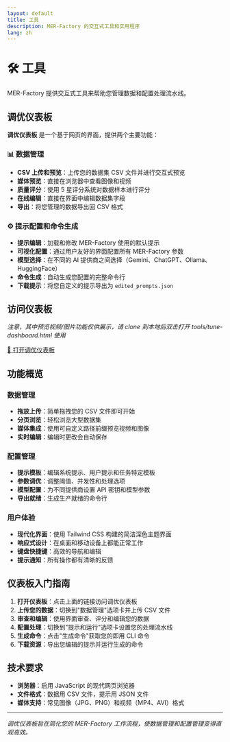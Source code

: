 ```yaml
---
layout: default
title: 工具
description: MER-Factory 的交互式工具和实用程序
lang: zh
---
```


# 🛠️ 工具

MER-Factory 提供交互式工具来帮助您管理数据和配置处理流水线。

## 调优仪表板

**调优仪表板** 是一个基于网页的界面，提供两个主要功能：

### 📊 数据管理
- **CSV 上传和预览**：上传您的数据集 CSV 文件并进行交互式预览
- **媒体预览**：直接在浏览器中查看图像和视频
- **质量评分**：使用 5 星评分系统对数据样本进行评分
- **在线编辑**：直接在界面中编辑数据集字段
- **导出**：将您管理的数据导出回 CSV 格式

### ⚙️ 提示配置和命令生成
- **提示编辑**：加载和修改 MER-Factory 使用的默认提示
- **可视化配置**：通过用户友好的界面配置所有 MER-Factory 参数
- **模型选择**：在不同的 AI 提供商之间选择（Gemini、ChatGPT、Ollama、HuggingFace）
- **命令生成**：自动生成您配置的完整命令行
- **下载提示**：将您自定义的提示导出为 `edited_prompts.json`

## 访问仪表板

*注意，其中预览视频/图片功能仅供展示，请 clone 到本地后双击打开 tools/tune-dashboard.html 使用*

<div class="tool-access">
  <a href="tune-dashboard.html" class="btn btn-primary">
    🚀 打开调优仪表板
  </a>
</div>

## 功能概览

### 数据管理
- **拖放上传**：简单拖拽您的 CSV 文件即可开始
- **分页浏览**：轻松浏览大型数据集
- **媒体集成**：使用可自定义路径前缀预览视频和图像
- **实时编辑**：编辑时更改会自动保存

### 配置管理
- **提示模板**：编辑系统提示、用户提示和任务特定模板
- **参数调优**：调整阈值、并发性和处理选项
- **模型配置**：为不同提供商设置 API 密钥和模型参数
- **导出就绪**：生成生产就绪的命令行

### 用户体验
- **现代化界面**：使用 Tailwind CSS 构建的简洁深色主题界面
- **响应式设计**：在桌面和移动设备上都能正常工作
- **键盘快捷键**：高效的导航和编辑
- **提示通知**：所有操作都有清晰的反馈

## 仪表板入门指南

1. **打开仪表板**：点击上面的链接访问调优仪表板
2. **上传您的数据**：切换到"数据管理"选项卡并上传 CSV 文件
3. **审查和编辑**：使用界面审查、评分和编辑您的数据
4. **配置处理**：切换到"提示和运行"选项卡设置您的处理流水线
5. **生成命令**：点击"生成命令"获取您的即用 CLI 命令
6. **下载资源**：导出您编辑的提示并运行生成的命令

## 技术要求

- **浏览器**：启用 JavaScript 的现代网页浏览器
- **文件格式**：数据用 CSV 文件，提示用 JSON 文件
- **媒体支持**：常见图像（JPG、PNG）和视频（MP4、AVI）格式

---

*调优仪表板旨在简化您的 MER-Factory 工作流程，使数据管理和配置管理变得直观高效。*

